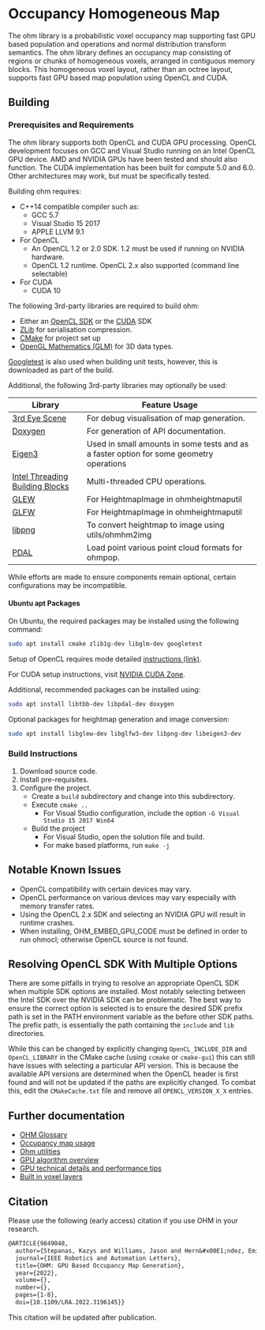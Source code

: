 # Occupancy Homogeneous Map

The ohm library is a probabilistic voxel occupancy map supporting fast GPU based population and operations and normal distribution transform semantics. The ohm library defines an occupancy map consisting of regions or chunks of homogeneous voxels, arranged in contiguous memory blocks. This homogeneous voxel layout, rather than an octree layout, supports fast GPU based map population using OpenCL and CUDA.

## Building

### Prerequisites and Requirements

The ohm library supports both OpenCL and CUDA GPU processing. OpenCL development focuses on GCC and Visual Studio running on an Intel OpenCL GPU device. AMD and NVIDIA GPUs have been tested and should also function. The CUDA implementation has been built for compute 5.0 and 6.0. Other architectures may work, but must be specifically tested.

Building ohm requires:

- C++14 compatible compiler such as:
  - GCC 5.7
  - Visual Studio 15 2017
  - APPLE LLVM 9.1
- For OpenCL
  - An OpenCL 1.2 or 2.0 SDK. 1.2 must be used if running on NVIDIA hardware.
  - OpenCL 1.2 runtime. OpenCL 2.x also supported (command line selectable)
- For CUDA
  - CUDA 10

The following 3rd-party libraries are required to build ohm:

- Either an [OpenCL SDK](./OpenCL.md) or the [CUDA](https://developer.nvidia.com/cuda-zone) SDK
- [ZLib](https://www.zlib.net/) for serialisation compression.
- [CMake](https://cmake.org/) for project set up
- [OpenGL Mathematics (GLM)](https://glm.g-truc.net/) for 3D data types.

[Googletest](https://github.com/google/googletest) is also used when building unit tests, however, this is downloaded as part of the build.

Additional, the following 3rd-party libraries may optionally be used:

| Library                                                                     | Feature Usage                                                                           |
| --------------------------------------------------------------------------- | --------------------------------------------------------------------------------------- |
| [3rd Eye Scene](https://github.com/data61/3rdEyeScene)                      | For debug visualisation of map generation.                                              |
| [Doxygen](http://www.doxygen.nl/)                                           | For generation of API documentation.                                                    |
| [Eigen3](http://eigen.tuxfamily.org/index.php)                              | Used in small amounts in some tests and as a faster option for some geometry operations |
| [Intel Threading Building Blocks](https://www.threadingbuildingblocks.org/) | Multi-threaded CPU operations.                                                          |
| [GLEW](http://glew.sourceforge.net/)                                        | For HeightmapImage in ohmheightmaputil                                                  |
| [GLFW](https://www.glfw.org/)                                               | For HeightmapImage in ohmheightmaputil                                                  |
| [libpng](http://www.libpng.org/)                                            | To convert heightmap to image using utils/ohmhm2img                                     |
| [PDAL](https://pdal.io/)                                                    | Load point various point cloud formats for ohmpop.                                      |

While efforts are made to ensure components remain optional, certain configurations may be incompatible.

#### Ubuntu apt Packages

On Ubuntu, the required packages may be installed using the following command:

```bash
sudo apt install cmake zlib1g-dev libglm-dev googletest
```

Setup of OpenCL requires mode detailed [instructions (link)](./OpenCL.md).

For CUDA setup instructions, visit [NVIDIA CUDA Zone](https://developer.nvidia.com/cuda-zone).

Additional, recommended packages can be installed using:

```bash
sudo apt install libtbb-dev libpdal-dev doxygen
```

Optional packages for heightmap generation and image conversion:

```bash
sudo apt install libglew-dev libglfw3-dev libpng-dev libeigen3-dev
```

### Build Instructions

1. Download source code.
2. Install pre-requisites.
3. Configure the project.
    - Create a `build` subdirectory and change into this subdirectory.
    - Execute `cmake ..`
        - For Visual Studio configuration, include the option `-G Visual Studio 15 2017 Win64`
    - Build the project
        - For Visual Studio, open the solution file and build.
        - For make based platforms, run `make -j`

## Notable Known Issues

- OpenCL compatibility with certain devices may vary.
- OpenCL performance on various devices may vary especially with memory transfer rates.
- Using the OpenCL 2.x SDK and selecting an NVIDIA GPU will result in runtime crashes.
- When installing, OHM_EMBED_GPU_CODE must be defined in order to run ohmocl; otherwise OpenCL source is not found.

## Resolving OpenCL SDK With Multiple Options

There are some pitfalls in trying to resolve an appropriate OpenCL SDK when multiple SDK options are installed. Most notably selecting between the Intel SDK over the NVIDIA SDK can be problematic. The best way to ensure the correct option is selected is to ensure the desired SDK prefix path is set in the PATH environment variable as the before other SDK paths. The prefix path, is essentially the path containing the `include` and `lib` directories.

While this can be changed by explicitly changing `OpenCL_INCLUDE_DIR` and `OpenCL_LIBRARY` in the CMake cache (using `ccmake` or `cmake-gui`) this can still have issues with selecting a particular API version. This is because the available API versions are determined when the OpenCL header is first found and will not be updated if the paths are explicitly changed. To combat this, edit the `CMakeCache.txt` file and remove all `OPENCL_VERSION_X_X` entries.

## Further documentation

- [OHM Glossary](./docs/docglossary.md)
- [Occupancy map usage](./docs/docusage.md)
- [Ohm utilities](./docs/docutils.md)
- [GPU algorithm overview](./docs/gpu/docgpualgorithm.md)
- [GPU technical details and performance tips](./docs/gpu/docgpudetail.md)
- [Built in voxel layers](./docs/docvoxellayers.md)

## Citation

Please use the following (early access) citation if you use OHM in your research.

```txt
@ARTICLE{9849048,
  author={Stepanas, Kazys and Williams, Jason and Hern&#x00E1;ndez, Emili and Ruetz, Fabio and Hines, Thomas},
  journal={IEEE Robotics and Automation Letters}, 
  title={OHM: GPU Based Occupancy Map Generation}, 
  year={2022},
  volume={},
  number={},
  pages={1-8},
  doi={10.1109/LRA.2022.3196145}}
```

This citation will be updated after publication.
